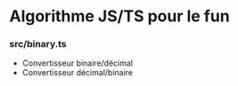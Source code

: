 # Algorithme JS/TS pour le fun
### src/binary.ts
- Convertisseur binaire/décimal
- Convertisseur décimal/binaire
